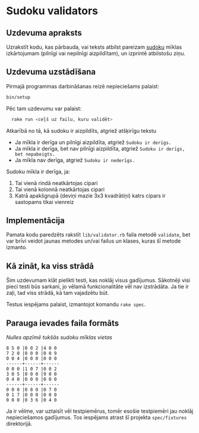 # Sudoku validators

## Uzdevuma apraksts

Uzrakstīt kodu, kas pārbauda, vai teksts atbilst pareizam [sudoku](https://en.wikipedia.org/wiki/Sudoku) mīklas izkārtojumam (pilnīgi vai nepilnīgi aizpildītam), un izprintē atbilstošu ziņu.

## Uzdevuma uzstādīšana

Pirmajā programmas darbināšanas reizē nepieciešams palaist:

```sh
bin/setup
```

Pēc tam uzdevumu var palaist:

```sh
  rake run <ceļš uz failu, kuru validēt>
```

Atkarībā no tā, kā sudoku ir aizpildīts, atgriež atšķirīgu tekstu

* Ja mīkla ir derīga un pilnīgi aizpildīta, atgriež `Sudoku ir derīgs.`
* Ja mīkla ir derīga, bet nav pilnīgi aizpildīta, atgriež `Sudoku ir derīgs, bet nepabeigts.`
* Ja mīkla nav derīga, atgriež `Sudoku ir nederīgs.`

Sudoku mīkla ir derīga, ja:

1. Tai vienā rindā neatkārtojas cipari
2. Tai vienā kolonnā neatkārtojas cipari
3. Katrā apakšgrupā (deviņi mazie 3x3 kvadrātiņi) katrs cipars ir sastopams tikai vienreiz

## Implementācija

Pamata kodu paredzēts rakstīt `lib/validator.rb` faila metodē `validate`, bet var brīvi veidot jaunas metodes un/vai failus un klases, kuras šī metode izmanto.

## Kā zināt, ka viss strādā

Šim uzdevumam klāt pielikti testi, kas noklāj visus gadījumus. Sākotnēji visi pieci testi būs sarkani, jo vēlamā funkcionalitāte vēl nav izstrādāta. Ja tie ir zaļi, tad viss strādā, kā tam vajadzētu būt.

Testus iespējams palaist, izmantojot komandu `rake spec`.

## Parauga ievades faila formāts

*Nulles apzīmē tukšās sudoku mīklas vietas*
```
8 5 0 |0 0 2 |4 0 0
7 2 0 |0 0 0 |0 0 9
0 0 4 |0 0 0 |0 0 0
------+------+------
0 0 0 |1 0 7 |0 0 2
3 0 5 |0 0 0 |9 0 0
0 4 0 |0 0 0 |0 0 0
------+------+------
0 0 0 |0 8 0 |0 7 0
0 1 7 |0 0 0 |0 0 0
0 0 0 |0 3 6 |0 4 0
```

Ja ir vēlme, var uztaisīt vēl testpiemērus, tomēr esošie testpiemēri jau noklāj nepieciešamos gadījumus. Tos iespējams atrast šī projekta `spec/fixtures` direktorijā.
